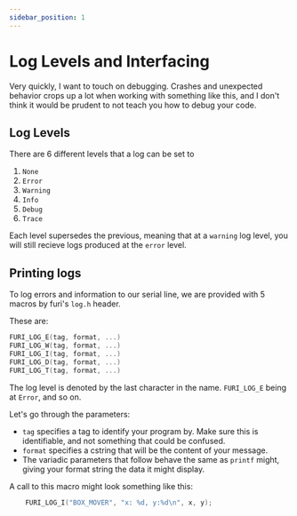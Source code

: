 ```yaml
---
sidebar_position: 1
---
```



# Log Levels and Interfacing

Very quickly, I want to touch on debugging. Crashes and unexpected behavior crops up a lot when working with something like this, and I don't think it would be prudent to not teach you how to debug your code.

## Log Levels
There are 6 different levels that a log can be set to
1. `None`
2. `Error`
3. `Warning`
4. `Info`
5. `Debug`
6. `Trace`


Each level supersedes the previous, meaning that at a `warning` log level, you will still recieve logs produced at the `error` level. 


## Printing logs

To log errors and information to our serial line, we are provided with 5 macros by furi's `log.h` header.

These are:

```c
FURI_LOG_E(tag, format, ...) 
FURI_LOG_W(tag, format, ...) 
FURI_LOG_I(tag, format, ...) 
FURI_LOG_D(tag, format, ...) 
FURI_LOG_T(tag, format, ...) 
```

The log level is denoted by the last character in the name. `FURI_LOG_E` being at `Error`, and so on.

Let's go through the parameters:
- `tag` specifies a tag to identify your program by. Make sure this is identifiable, and not something that could be confused.
- `format` specifies a cstring that will be the content of your message.
- The variadic parameters that follow behave the same as `printf` might, giving your format string the data it might display.

A call to this macro might look something like this:
```c
    FURI_LOG_I("BOX_MOVER", "x: %d, y:%d\n", x, y);
```